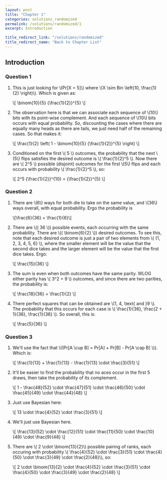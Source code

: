 ```yaml
---
layout: post
title: "Chapter 1"
categories: solutions_randomized
permalink: /solutions/randomized/1
excerpt: Introduction

title_redirect_link: "/solutions/randomized"
title_redirect_name: "Back to Chapter List"
---
```

## Introduction

### Question 1
1. This is just looking for \\(Pr[X = 5]\\) where \\(X \sim Bin \left(10, \frac{1}{2} \right)\\). Which is given as:

   \\[ \binom{10}{5} {\frac{1}{2}}^{5} \\]

2. The observation here is that we can associate each sequence of \\(10\\) bits with its point-wise complement. And each sequence of \\(10\\) bits occurs with equal probability. So, discounting the cases where there are equally many heads as there are tails, we just need half of the remaining cases. So that makes it:

   \\[ \frac{1}{2} \left( 1 - \binom{10}{5} {\frac{1}{2}}^{5} \right) \\]

3. Conditioned on the first \\( 5 \\) outcomes, the probability that the next \\(5\\) flips satisfies the desired outcome is \\( \frac{1}{2}^5 \\). Now there are \\( 2^5 \\) possible (disjoint) outcomes for the first \\(5\\) flips and each occurs with probability \\( \frac{1}{2}^5 \\), so:

   \\[ 2^5 {\frac{1}{2}}^{10} = {\frac{1}{2}}^{5} \\]

### Question 2
1. There are \\(6\\) ways for both die to take on the same value, and \\(36\\) ways overall, with equal probability. Ergo the probability is

   \\[\frac{6}{36} = \frac{1}{6}\\]

2. There are \\(( 36 \\)) possible events, each occurring with the same probability. There are \\(( \binom{6}{2} \\)) desired outcomes. To see this, note that each desired outcome is just a pair of two elements from \\( \{1, 2, 3, 4, 5, 6\} \\), where the smaller element will be the value that the second dice takes and the larger element will be the value that the first dice takes. Ergo:

   \\[ \frac{15}{36} \\]

3. The sum is even when both outcomes have the same parity. WLOG either parity has \\( 3^2 = 9 \\) outcomes, and since there are two parities, the probability is:

   \\[ \frac{18}{36} = \frac{1}{2} \\]

4. There perfect squares that can be obtained are \\(1, 4, \text{ and }9 \\). The probability that this occurs for each case is \\( \frac{1}{36}, \frac{2 + 1}{36}, \frac{1}{36} \\). So overall, this is:

   \\[ \frac{5}{36} \\]

### Question 3
1. We'll use the fact that \\((Pr[A \cup B] = Pr[A] + Pr[B] - Pr[A \cap B] \\)). Which is:

   \\[ \frac{1}{13} + \frac{1}{13} - \frac{1}{13} \cdot \frac{3}{51} \\]

2. It'll be easier to find the probability that no aces occur in the first 5 draws, then take the probability of its complement.

   \\[ 1 - \frac{48}{52} \cdot \frac{47}{51} \cdot \frac{46}{50} \cdot \frac{45}{49} \cdot \frac{44}{48} \\]

3. Just use Bayesian here:

	\\[ 13 \cdot \frac{4}{52} \cdot \frac{3}{51} \\]

4. We'll just use Bayesian here.

	\\[ \frac{13}{52} \cdot \frac{12}{51} \cdot \frac{11}{50} \cdot \frac{10}{49} \cdot \frac{9}{48}  \\]

5. There are \\( 2 \cdot \binom{13}{2}\\) possible pairing of ranks, each occuring with probability \\( \frac{4}{52} \cdot \frac{3}{51} \cdot \frac{4}{50} \cdot \frac{3}{49} \cdot \frac{2}{48}\\), so:

	\\[ 2 \cdot \binom{13}{2} \cdot \frac{4}{52} \cdot \frac{3}{51} \cdot \frac{4}{50} \cdot \frac{3}{49} \cdot \frac{2}{48} \\]

